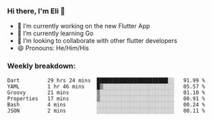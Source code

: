 ### Hi there, I'm Eli 👋
- 🔭 I’m currently working on the new Flutter App
- 🌱 I’m currently learning Go
- 🦄 I’m looking to collaborate with other flutter developers
- 😄 Pronouns: He/Him/His

### Weekly breakdown:
<!--START_SECTION:waka-->

```text
Dart         29 hrs 24 mins  ███████████████████████░░   91.99 %
YAML         1 hr 46 mins    █▒░░░░░░░░░░░░░░░░░░░░░░░   05.57 %
Groovy       21 mins         ▒░░░░░░░░░░░░░░░░░░░░░░░░   01.10 %
Properties   17 mins         ▒░░░░░░░░░░░░░░░░░░░░░░░░   00.91 %
Bash         4 mins          ░░░░░░░░░░░░░░░░░░░░░░░░░   00.24 %
JSON         2 mins          ░░░░░░░░░░░░░░░░░░░░░░░░░   00.11 %
```

<!--END_SECTION:waka-->
